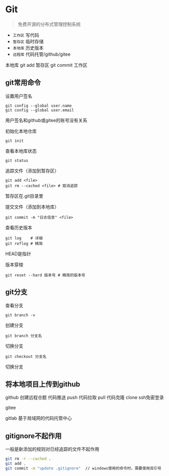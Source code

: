 # Git
> 免费开源的分布式管理控制系统


- `工作区` 写代码
- `暂存区` 临时存储
- `本地库` 历史版本
- `远程库` 代码托管/github/gitee

本地库 git add 暂存区 git commit 工作区

## git常用命令

设置用户签名
```
git config --global user.name
git config --global user.email
```
用户签名和github或gitee的账号没有关系

初始化本地仓库
```
git init
```
查看本地库状态
```
git status
```
追踪文件（添加到暂存区）
```
git add <file>
git rm --cached <file> # 取消追踪
```
暂存区在.git目录里

提交文件（添加到本地库）
```
git commit -m "日志信息" <file>
```
查看历史版本
```
git log    # 详细
git reflog # 精简
```
HEAD是指针

版本穿梭
```
git reset --hard 版本号 # 精简的版本号
```

## git分支
查看分支
```
git branch -v
```
创建分支
```
git branch 分支名
```
切换分支
```
git checkout 分支名
```
切换分支
## 将本地项目上传到github

github
创建远程仓题
代码推送 push
代码拉取 pull
代码克隆 clone
ssh免密登录

gitee

gitlab
基于局域网的代码托管中心

## gitignore不起作用
一般是新添加的规则对已经追踪的文件不起作用

```sh
git rm -r --cached .
git add .
git commit -m "update .gitignore"  // windows使用的命令时，需要使用双引号
```